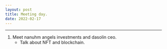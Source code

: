 ```yaml
---
layout: post
title: Meeting day.
date: 2022-02-17
---
```


***

1. Meet nanuhm angels investments and dasolin ceo.
    * Talk about NFT and blockchain.